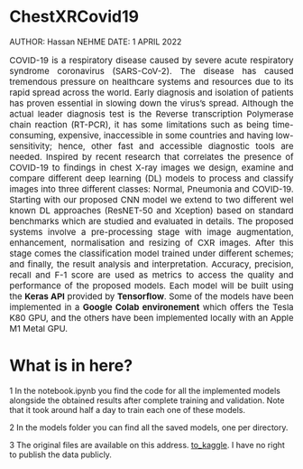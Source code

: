 # ChestXRCovid19

AUTHOR: Hassan NEHME
DATE: 1 APRIL 2022

<p style='text-align: justify; font-size:15px '>COVID-19 is a respiratory disease caused by severe acute respiratory syndrome coronavirus (SARS-CoV-2). The disease has caused tremendous pressure on healthcare systems and resources due to its rapid spread across the world.  Early diagnosis and isolation of patients has proven essential in slowing down the virus’s spread. Although the actual leader diagnosis test is the Reverse transcription Polymerase chain reaction (RT-PCR), it has some limitations such as being time-consuming, expensive, inaccessible in some countries and having low-sensitivity; hence, other fast and accessible diagnostic tools are needed. Inspired by recent research that correlates the presence of COVID-19 to findings in chest X-ray images we design, examine and compare different deep learning (DL) models to process and classify images into three different classes: Normal, Pneumonia and COVID-19. Starting with our proposed CNN model we extend to two different wel known DL approaches (ResNET-50 and Xception) based on standard benchmarks which are studied and evaluated in details. The proposed systems involve a pre-processing stage with image augmentation, enhancement, normalisation and resizing of CXR images. After this stage comes the classification model trained under different schemes; and finally, the result analysis and interpretation. Accuracy, precision, recall and F-1 score are used as metrics to access the quality and performance of the proposed models. Each model will be built using the <b>Keras API</b> provided by <b>Tensorflow</b>. Some of the models have been implemented in a <b>Google Colab environement</b> which offers the Tesla K80 GPU, and the others have been implemented locally with an Apple M1 Metal GPU. </p>

# What is in here?

1 In the notebook.ipynb you find the code for all the implemented models alongside the obtained results after complete training and validation.
  Note that it took around half a day to train each one of these models.
  
2 In the models folder you can find all the saved models, one per directory.

3 The original files are available on this address. [to_kaggle](https://cxr-covid19.grand-challenge.org/). I have no right to publish the data publicly.

